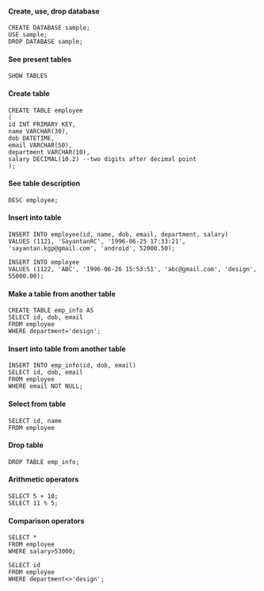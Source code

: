 #### Create, use, drop database
```
CREATE DATABASE sample;  
USE sample;  
DROP DATABASE sample;  
```
#### See present tables
```
SHOW TABLES
```
#### Create table
```
CREATE TABLE employee  
(  
id INT PRIMARY KEY,  
name VARCHAR(30),  
dob DATETIME,  
email VARCHAR(50),  
department VARCHAR(10),  
salary DECIMAL(10.2) --two digits after decimal point  
);  
```
#### See table description
```
DESC employee;
```
#### Insert into table
```
INSERT INTO employee(id, name, dob, email, department, salary)  
VALUES (1121, 'SayantanRC', '1996-06-25 17:33:21', 'sayantan.kgp@gmail.com', 'android', 52000.50);  
  
INSERT INTO employee  
VALUES (1122, 'ABC', '1996-06-26 15:53:51', 'abc@gmail.com', 'design', 55000.00);  
```
#### Make a table from another table
```
CREATE TABLE emp_info AS  
SELECT id, dob, email  
FROM employee  
WHERE department='design';  
```
#### Insert into table from another table
```
INSERT INTO emp_info(id, dob, email)  
SELECT id, dob, email  
FROM employee  
WHERE email NOT NULL;
```
#### Select from table
```
SELECT id, name  
FROM employee  
```
#### Drop table
```
DROP TABLE emp_info;
```
#### Arithmetic operators
```
SELECT 5 + 10;  
SELECT 11 % 5;  
```
#### Comparison operators
```
SELECT *  
FROM employee  
WHERE salary>53000;  

SELECT id  
FROM employee  
WHERE department<>'design';  
```
